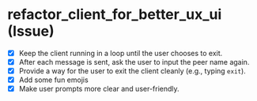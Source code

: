 # refactor_client_for_better_ux_ui (Issue)

- [x] Keep the client running in a loop until the user chooses to exit.
- [x] After each message is sent, ask the user to input the peer name again.
- [x] Provide a way for the user to exit the client cleanly (e.g., typing `exit`).
- [x] Add some fun emojis
- [x] Make user prompts more clear and user-friendly.
